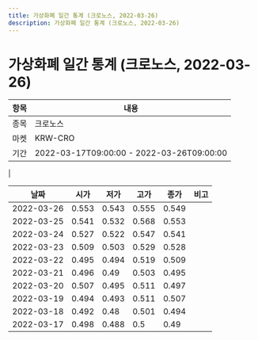 ```yaml
---
title: 가상화폐 일간 통계 (크로노스, 2022-03-26)
description: 가상화폐 일간 통계 (크로노스, 2022-03-26)
---
```


가상화폐 일간 통계 (크로노스, 2022-03-26)
===

|항목|내용|
|--|--|
|종목|크로노스|
|마켓|KRW-CRO|\i|종류|일 단위 캔들|
|기간|2022-03-17T09:00:00 - 2022-03-26T09:00:00
|

|날짜|시가|저가|고가|종가|비고|
|--|--|--|--|--|--|
|2022-03-26|0.553|0.543|0.555|0.549|    |
|2022-03-25|0.541|0.532|0.568|0.553|    |
|2022-03-24|0.527|0.522|0.547|0.541|    |
|2022-03-23|0.509|0.503|0.529|0.528|    |
|2022-03-22|0.495|0.494|0.519|0.509|    |
|2022-03-21|0.496|0.49|0.503|0.495|    |
|2022-03-20|0.507|0.495|0.511|0.497|    |
|2022-03-19|0.494|0.493|0.511|0.507|    |
|2022-03-18|0.492|0.48|0.501|0.494|    |
|2022-03-17|0.498|0.488|0.5|0.49|    |
